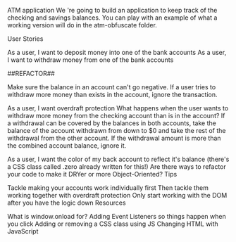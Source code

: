 ATM application
We 're going to build an application to keep track of the checking and savings balances. You can play with an example of what a working version will do in the atm-obfuscate folder.

User Stories

As a user, I want to deposit money into one of the bank accounts
As a user, I want to withdraw money from one of the bank accounts

##REFACTOR##

Make sure the balance in an account can't go negative. If a user tries to withdraw more money than exists in the account, ignore the transaction.

As a user, I want overdraft protection
What happens when the user wants to withdraw more money from the checking account than is in the account?
If a withdrawal can be covered by the balances in both accounts, take the balance of the account withdrawn from down to $0 and take the rest of the withdrawal from the other account.
If the withdrawal amount is more than the combined account balance, ignore it.

As a user, I want the color of my back account to reflect it's balance (there's a CSS class called .zero already written for this!)
Are there ways to refactor your code to make it DRYer or more Object-Oriented?
Tips

Tackle making your accounts work individually first
Then tackle them working together with overdraft protection
Only start working with the DOM after you have the logic down
Resources

What is window.onload for?
Adding Event Listeners so things happen when you click
Adding or removing a CSS class using JS
Changing HTML with JavaScript